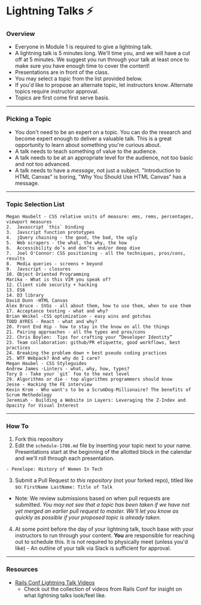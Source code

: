 # Lightning Talks :zap:

### Overview

* Everyone in Module 1 is required to give a lightning talk.
* A lightning talk is 5 minutes long. We'll time you, and we will have a cut off at 5 minutes. We suggest you run through your talk at least once to make sure you have enough time to cover the content!
* Presentations are in front of the class.
* You may select a topic from the list provided below.
* If you'd like to propose an alternate topic, let instructors know. Alternate topics require instructor approval.
* Topics are first come first serve basis.

---

### Picking a Topic

* You don't need to be an expert on a topic. You can do the research and become expert enough to deliver a valuable talk. This is a great opportunity to learn about something you're curious about.
* A talk needs to teach something of value to the audience.
* A talk needs to be at an appropriate level for the audience, not too basic and not too advanced.
* A talk needs to have a *message*, not just a subject. "Introduction to HTML Canvas" is boring, "Why You Should Use HTML Canvas" has a message.

---

### Topic Selection List

```
Megan Haubelt - CSS relative units of measure: ems, rems, percentages, viewport measures
2.  Javascript `this` binding
3.  Javscript function prototypes
4.  jQuery chaining - the good, the bad, the ugly
5.  Web scrapers - the what, the why, the how
6.  Accessibility do’s and don’ts and/or deep dive
7.  Joel O'Connor: CSS positioning - all the techniques, pros/cons, results
8.  Media queries - screens + beyond
9.  Javscript - closures
10. Object Oriented Programming
Marika - What is this VIM you speak of?
12. Client side security + hacking
13. ES6
14. D3 library
David Dunn -HTML Canvas
Alex Bruce - SVGs - all about them, how to use them, when to use them
17. Acceptance testing - what and why?
Brian Weikel -CSS optimization - easy wins and gotchas
TODD AYRES - React - what and why?
20. Front End Hip - how to stay in the know on all the things
21. Pairing approaches - all the types and pros/cons
22. Chris Boylen:  Tips for crafting your “Developer Identity”
23. Team collaboration: github/PR etiquette, good workflows, best practices
24. Breaking the problem down + best pseudo coding practices
25. WTF Webpack? And why do I care?
Megan Haubel - CSS Styleguides
Andrew James -Linters - what, why, how, types?
Tory D - Take your `git` foo to the next level
29. Algorithms or die - top algorithms programmers should know
Jesse - Hacking the FE interview
Kevin Krom - Who want's to be a ScrumDog-Millionaire? The benefits of Scrum Methodology
Jeremiah - Building a Website in Layers: Leveraging the Z-Index and Opacity for Visual Interest
```

---

### How To

1. Fork this repository
2. Edit the `schedule-1708.md` file by inserting your topic next to your name. Presentations start at the beginning of the allotted block in the calendar and we'll roll through each presentation.

  ```
  - Penelope: History of Women In Tech
  ```

3. Submit a Pull Request *to this repository* (not your forked repo), titled like so: `FirstName LastName: Title of Talk`

  * Note: We review submissions based on when pull requests are submitted. *You may not see that a topic has been taken if we have not yet merged an earlier pull request to master. We'll let you know as quickly as possible if your proposed topic is already taken.*

4. At some point before the day of your lightning talk, touch base with your instructors to run through your content. **You** are responsible for reaching out to schedule this. It is not required to physically meet (unless you'd like) - An outline of your talk via Slack is sufficient for approval.

----

### Resources
* [Rails Conf Lightning Talk Videos](https://www.youtube.com/watch?v=DHHHnPwSY5I)
  - Check out the collection of videos from Rails Conf for insight on what lightning talks look/feel like.
